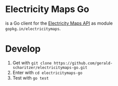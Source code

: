 # Electricity Maps Go

is a Go client for the [Electricity Maps API](https://static.electricitymaps.com/api/docs/index.html) as module `gopkg.in/electricitymaps`.

# Develop

1. Get with `git clone https://github.com/gerald-scharitzer/electricitymaps-go.git`
2. Enter with `cd electricitymaps-go`
3. Test with `go test`
